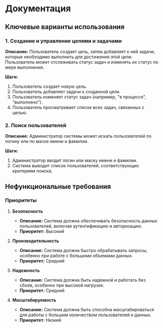 # Документация

## Ключевые варианты использования

### 1. Создание и управление целями и задачами

**Описание:**
Пользователь создает цель, затем добавляет к ней задачи, которые необходимо выполнить для достижения этой цели. Пользователь может отслеживать статус задач и изменять их статус по мере выполнения.

**Шаги:**
1. Пользователь создает новую цель.
2. Пользователь добавляет задачи к созданной цели.
3. Пользователь изменяет статус задач (например, "в процессе", "выполнено").
4. Пользователь просматривает список всех задач, связанных с целью.

### 2. Поиск пользователей

**Описание:**
Администратор системы может искать пользователей по логину или по маске имени и фамилии.

**Шаги:**
1. Администратор вводит логин или маску имени и фамилии.
2. Система выводит список пользователей, соответствующих критериям поиска.

## Нефункциональные требования

### Приоритеты

1. **Безопасность**
   - **Описание:** Система должна обеспечивать безопасность данных пользователей, включая аутентификацию и авторизацию.
   - **Приоритет:** Высокий

2. **Производительность**
   - **Описание:** Система должна быстро обрабатывать запросы, особенно при работе с большими объемами данных.
   - **Приоритет:** Средний

3. **Надежность**
   - **Описание:** Система должна быть надежной и работать без сбоев, особенно при высокой нагрузке.
   - **Приоритет:** Средний

4. **Масштабируемость**
   - **Описание:** Система должна быть способна масштабироваться для работы с большим количеством пользователей и данных.
   - **Приоритет:** Низкий